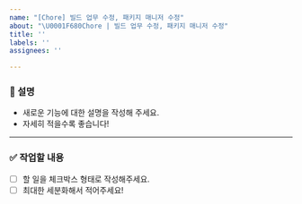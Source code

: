 ```yaml
---
name: "[Chore] 빌드 업무 수정, 패키지 매니저 수정"
about: "\U0001F680Chore | 빌드 업무 수정, 패키지 매니저 수정"
title: ''
labels: ''
assignees: ''

---
```


### 📄 설명
- 새로운 기능에 대한 설명을 작성해 주세요.  
- 자세히 적을수록 좋습니다!

---

### ✅ 작업할 내용
- [ ] 할 일을 체크박스 형태로 작성해주세요.  
- [ ] 최대한 세분화해서 적어주세요!
